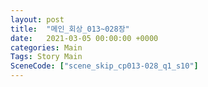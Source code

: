 ```yaml
---
layout: post
title:  "메인_회상_013~028장"
date:   2021-03-05 00:00:00 +0000
categories: Main
Tags: Story Main
SceneCode: ["scene_skip_cp013-028_q1_s10"]
---
```

